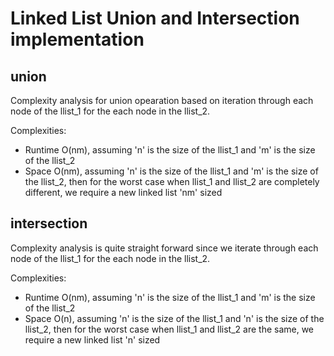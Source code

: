 
# Linked List Union and Intersection implementation

## union
Complexity analysis for union opearation based on iteration through each node of the llist_1
for the each node in the llist_2.

Complexities:
* Runtime O(nm), assuming 'n' is the size of the llist_1 and 'm' is the size of the llist_2
* Space O(nm), assuming 'n' is the size of the llist_1 and 'm' is the size of the llist_2, 
then for the worst case when llist_1 and llist_2 are completely different, we require a new linked list 'nm' sized

## intersection
Complexity analysis is quite straight forward since we iterate through each node of the llist_1
for the each node in the llist_2.

Complexities: 
* Runtime O(nm), assuming 'n' is the size of the llist_1 and 'm' is the size of the llist_2
* Space O(n), assuming 'n' is the size of the llist_1 and 'n' is the size of the llist_2, 
then for the worst case when llist_1 and llist_2 are the same, we require a new linked list 'n' sized
